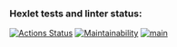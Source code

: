 ### Hexlet tests and linter status:
[![Actions Status](https://github.com/fey/php-project-lvl1/workflows/hexlet-check/badge.svg)](https://github.com/fey/php-project-lvl1/actions)
[![Maintainability](https://api.codeclimate.com/v1/badges/cfec79ec7a7bbc16f0ef/maintainability)](https://codeclimate.com/github/fey/php-project-lvl1/maintainability)
[![main](https://github.com/fey/php-project-lvl1/actions/workflows/main.yml/badge.svg)](https://github.com/fey/php-project-lvl1/actions/workflows/main.yml)
